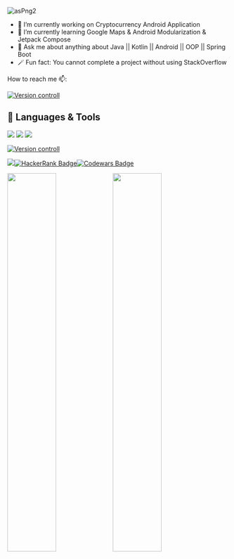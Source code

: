 ![asPng2](https://1.bp.blogspot.com/-7A4WynwLsMw/XbBpCXG8fHI/AAAAAAAAMt4/uOa1bpLskYgrwGbllhSu2SDj_Mig8SXJQCLcBGAsYHQ/s1600/2000_600px.gif)

- 🔭 I’m currently working on Cryptocurrency Android Application
- 🌱 I’m currently learning Google Maps & Android Modularization & Jetpack Compose
- 💬 Ask me about anything about Java || Kotlin || Android || OOP || Spring Boot
- 🪄 Fun fact: You cannot complete a project without using StackOverflow

How to reach me 📫:

[![Version controll](https://skillicons.dev/icons?i=linkedin&theme=light)](https://www.linkedin.com/in/hossamqandeel/)

## 💼 Languages & Tools
[![](https://skillicons.dev/icons?i=java,kotlin,dart,androidstudio&theme=light)](https://skillicons.dev) 
![](https://file.io/XjXPtw1xyegU)
[![](https://skillicons.dev/icons?i=idea,flutter,reactivex,firebase,spring,mongodb&theme=light)](https://skillicons.dev)

[![Version controll](https://skillicons.dev/icons?i=git,github,gitlab&theme=light)](https://skillicons.dev)

![](https://img.shields.io/badge/Jira-0052CC?style=for-the-badge&logo=Jira&logoColor=white)[![HackerRank Badge](https://img.shields.io/badge/-Hackerrank-2EC866?style=for-the-badge&logo=HackerRank&logoColor=white)](https://www.hackerrank.com/hossamegyqandel?hr_r=1)[![Codewars Badge](https://img.shields.io/badge/Codewars-B1361E?style=for-the-badge&logo=Codewars&logoColor=white)](https://www.codewars.com/users/Hossam%20Qandeel)

<img align="left" width="47%" src="https://github-readme-stats.vercel.app/api?username=hossamqandel&show_icons=true&theme=radical"/>
<img align="center" width="47%" src="https://github-readme-stats.vercel.app/api/top-langs/?username=hossamqandel&layout=compact"/>



